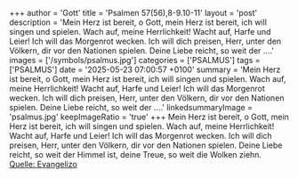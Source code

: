 +++
author = 'Gott'
title = 'Psalmen 57(56),8-9.10-11'
layout = 'post'
description = 'Mein Herz ist bereit, o Gott, mein Herz ist bereit, ich will singen und spielen. Wach auf, meine Herrlichkeit! Wacht auf, Harfe und Leier! Ich will das Morgenrot wecken. Ich will dich preisen, Herr, unter den Völkern, dir vor den Nationen spielen. Deine Liebe reicht, so weit der ....'
images = ['/symbols/psalmus.jpg']
categories = ['PSALMUS']
tags = ['PSALMUS']
date = '2025-05-23 07:00:57 +0100'
summary = 'Mein Herz ist bereit, o Gott, mein Herz ist bereit, ich will singen und spielen. Wach auf, meine Herrlichkeit! Wacht auf, Harfe und Leier! Ich will das Morgenrot wecken. Ich will dich preisen, Herr, unter den Völkern, dir vor den Nationen spielen. Deine Liebe reicht, so weit der ....'
linkedsummaryImage = 'psalmus.jpg'
keepImageRatio = 'true'
+++
Mein Herz ist bereit, o Gott, mein Herz ist bereit, ich will singen und spielen.
Wach auf, meine Herrlichkeit! Wacht auf, Harfe und Leier! Ich will das Morgenrot wecken.
Ich will dich preisen, Herr, unter den Völkern, dir vor den Nationen spielen.
Deine Liebe reicht, so weit der Himmel ist, deine Treue, so weit die Wolken ziehn.<!--more--><br> [Quelle: Evangelizo](https://evangeliumtagfuertag.org/DE/gospel)